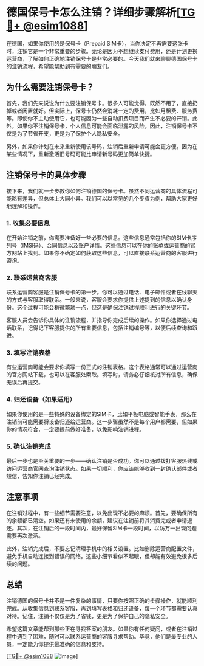 # 德国保号卡怎么注销？详细步骤解析[[TG💪+ @esim1088](https://t.me/s/esim1088)]

在德国，如果你使用的是保号卡（Prepaid SIM卡），当你决定不再需要这张卡时，注销它是一个非常重要的步骤。无论是因为不想继续支付费用，还是计划更换运营商，了解如何正确地注销保号卡是非常必要的。今天我们就来聊聊德国保号卡的注销流程，希望能帮助到有需要的朋友们。

## 为什么需要注销保号卡？

首先，我们先来说说为什么要注销保号卡。很多人可能觉得，既然不用了，直接扔掉或者闲置就好。但实际上，保号卡仍然会消耗一定的费用，比如月租费、服务费等。即使你不主动使用它，也可能因为一些自动扣费项目而产生不必要的开销。此外，如果你不注销保号卡，个人信息可能会面临泄露的风险。因此，注销保号卡不仅是为了节省开支，更是为了保护个人隐私安全。

另外，如果你计划在未来重新使用该号码，注销后重新申请可能会更方便。因为在某些情况下，重新激活旧号码可能比申请新号码更加简单快捷。

## 注销保号卡的具体步骤

接下来，我们就一步步教你如何注销德国的保号卡。虽然不同运营商的具体流程可能略有差异，但总体上大同小异。我们可以以常见的几个步骤为例，帮助大家更好地理解和操作。

### 1. 收集必要信息

在开始注销之前，你需要准备好一些必要的信息。这些信息通常包括你的SIM卡序列号（IMSI码）、合同信息以及账户详情。这些信息可以在你的账单或运营商的官方网站上找到。如果你不确定如何获取这些信息，可以直接联系运营商的客服进行咨询。

### 2. 联系运营商客服

联系运营商客服是注销保号卡的第一步。你可以通过电话、电子邮件或者在线聊天的方式与客服取得联系。一般来说，客服会要求你提供上述提到的信息以确认身份。这个过程可能会稍微繁琐一点，但这是确保注销过程顺利进行的关键环节。

客服人员会告诉你具体的注销流程，并指导你完成后续的操作。如果你选择通过电话联系，记得记下客服提供的所有重要信息，包括注销编号等，以便后续查询和跟进。

### 3. 填写注销表格

有些运营商可能会要求你填写一份正式的注销表格。这个表格通常可以通过运营商的官方网站下载，也可以在客服处索取。填写时，请务必仔细核对所有信息，确保无误后再提交。

### 4. 归还设备（如果适用）

如果你使用的是一些特殊的设备绑定的SIM卡，比如平板电脑或智能手表，那么在注销前可能需要将设备归还给运营商。这一步骤虽然不是每个用户都需要，但如果你的情况符合，一定要提前做好准备，以免影响注销进程。

### 5. 确认注销完成

最后一步也是至关重要的一步——确认注销是否成功。你可以通过拨打客服热线或访问运营商官网查询注销状态。如果一切顺利，你应该能够收到一封确认邮件或者短信，告知你注销已经完成。

## 注意事项

在注销过程中，有一些细节需要注意，以免出现不必要的麻烦。首先，要确保所有的余额都已清空。如果还有未使用的余额，建议在注销前将其消费完或者申请退还。其次，在注销后的一段时间内，最好保留SIM卡一段时间，以防万一出现问题需要再次激活。

此外，注销完成后，不要忘记清理手机中的相关设置。比如删除运营商配置文件，避免手机自动连接到错误的网络。这些小细节看似不起眼，但却能有效避免很多后续的问题。

## 总结

注销德国的保号卡并不是一件复杂的事情，只要你按照正确的步骤操作，就能顺利完成。从收集信息到联系客服，再到填写表格和归还设备，每一个环节都需要认真对待。记住，注销不仅仅是为了省钱，更是为了保护自己的隐私安全。

希望这篇文章能帮到那些正在寻找答案的朋友。如果你有任何疑问，或者在注销过程中遇到了困难，随时可以联系运营商的客服寻求帮助。毕竟，他们是最专业的人员，一定能为你提供最准确的信息和支持。

[[TG💪+ @esim1088](https://t.me/s/esim1088) ![Image](https://i.postimg.cc/4NQfJmqS/Snipaste-2025-05-13-00-14-12.png)]
